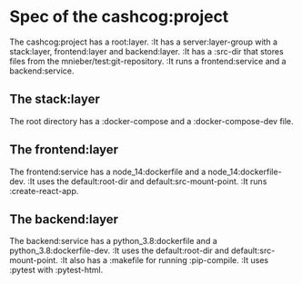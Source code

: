 # Spec of the cashcog:project

The cashcog:project has a root:layer.
:It has a server:layer-group with a stack:layer, frontend:layer and backend:layer.
:It has a :src-dir that stores files from the mnieber/test:git-repository.
:It runs a frontend:service and a backend:service.

## The stack:layer

The root directory has a :docker-compose and a :docker-compose-dev file.

## The frontend:layer

The frontend:service has a node_14:dockerfile and a node_14:dockerfile-dev.
:It uses the default:root-dir and default:src-mount-point.
:It runs :create-react-app.

## The backend:layer

The backend:service has a python_3.8:dockerfile and a python_3.8:dockerfile-dev.
:It uses the default:root-dir and default:src-mount-point.
:It also has a :makefile for running :pip-compile.
:It uses :pytest with :pytest-html.
